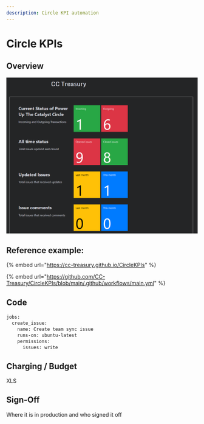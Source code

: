 ```yaml
---
description: Circle KPI automation
---
```


# Circle KPIs

## Overview

![](<../.gitbook/assets/2022-02-18 (1).png>)

## Reference example:&#x20;

{% embed url="https://cc-treasury.github.io/CircleKPIs" %}

{% embed url="https://github.com/CC-Treasury/CircleKPIs/blob/main/.github/workflows/main.yml" %}

## Code

```
jobs:
  create_issue:
    name: Create team sync issue
    runs-on: ubuntu-latest
    permissions:
      issues: write
```



## Charging / Budget



XLS



## Sign-Off

Where it is in production and who signed it off
